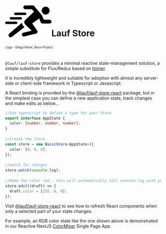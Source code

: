 <img src="https://github.com/cefn/lauf/raw/main/vector/logo.png" alt="Logo - Image of Runner" align="left"><br></br>

# Lauf Store

<sub><sup>Logo - Diego Naive, Noun Project.</sup></sub>
<br></br>

`@lauf/lauf-store` provides a minimal reactive state-management solution, a simple substitute for Flux/Redux based on [Immer](https://immerjs.github.io/immer/).

It is incredibly lightweight and suitable for adoption with almost any server-side or client-side framework in Typescript or Javascript.

A React binding is provided by the [@lauf/lauf-store-react](https://github.com/cefn/lauf/tree/main/modules/lauf-store-react) package, but in the simplest case you can define a new application state, track changes and make edits as below...

```typescript
//Use typescript to define a type for your Store
export interface AppState {
  color: [number, number, number];
}

//Create the store
const store = new BasicStore<AppState>({
  color: [0, 0, 0],
});

//watch for changes
store.watch(console.log);

//Make the color red - this will automatically call console.log with your updated app state
store.edit((draft) => {
  draft.color = [255, 0, 0];
});
```

Visit [@lauf/lauf-store-react](https://github.com/cefn/lauf/tree/main/modules/lauf-store-react) to see how to refresh React components when only a selected part of your state changes.

For example, an RGB color state like the one shown above is demonstrated in our Reactive NextJS [ColorMixer](../../apps/nextjs-mixer) Single Page App.
